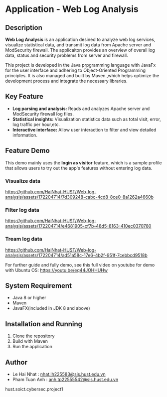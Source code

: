 # Application - Web Log Analysis

## Description
 **Web Log Analysis** is an application desined to analyze web log services, visualize statistical data, and transmit log data from Apache server and ModSecurity firewall. The applicaiton provides an overview of overall log data, status and security problems from server and firewall.

This project is developed in the Java prpgramming language with JavaFx for the user interface and adhering to Object-Oriented Programming principles. It is also managed and built by Maven ,which helps optimize the development process and integrate the necessary libraries.
## Key Feature
- **Log parsing and analysis:** Reads and analyzes Apache server and ModSecurity firewall log files.
- **Statistical insights:** Visualization statistics data such as total visit, error, log traffic per hour,etc.
- **Interactive interface:** Allow user interaction to filter and view detailed information.
## Feature Demo
This demo mainly uses the **login as visitor** feature, which is a sample profile that allows users to try out the app's features without entering log data.
### Visualize data
https://github.com/HaiNhat-HUST/Web-log-analysis/assets/172204714/7d309248-cabc-4cd8-8ce0-8a1262a4660b
### Filter log data
https://github.com/HaiNhat-HUST/Web-log-analysis/assets/172204714/e4681905-cf7b-48d5-8163-410ec0370780
### Tream log data
https://github.com/HaiNhat-HUST/Web-log-analysis/assets/172204714/ad51a58c-17e6-4b2f-951f-7cebbcd9518b

For further guide and fully demo, see this full video on youtube for demo with Ubuntu OS: https://youtu.be/eq44JOHHUHw

## System Requirement
- Java 8 or higher
- Maven
- JavaFX(included in JDK 8 and above)
## Installation and Running
1. Clone the repository
2. Build with Maven
3. Run the application

## Author
- Le Hai Nhat : nhat.lh225583@sis.hust.edu.vn
- Pham Tuan Anh : anh.tp22555542@sis.hust.edu.vn

hust.soict.cybersec.project1
